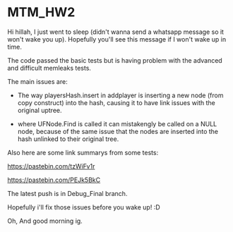 # MTM_HW2

Hi hillah, I just went to sleep (didn't wanna send a whatsapp message so it won't wake you up). 
Hopefully you'll see this message if I won't wake up in time. 

The code passed the basic tests but is having problem with the advanced and difficult memleaks tests.

The main issues are:
- The way playersHash.insert in addplayer is inserting a new node (from copy construct) into the hash,
causing it to have link issues with the original uptree.

- where UFNode.Find is called it can mistakengly be called on a NULL node, because of the same issue that the nodes are inserted
into the hash unlinked to their original tree.

Also here are some link summarys from some tests:

https://pastebin.com/tzWiFv1r

https://pastebin.com/PEJk5BkC

The latest push is in Debug_Final branch.



Hopefully i'll fix those issues before you wake up! :D

Oh, And good morning ig.
